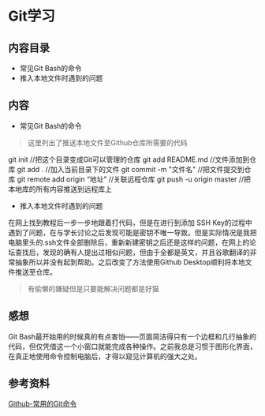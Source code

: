 # Git学习

## 内容目录

* 常见Git Bash的命令
* 推入本地文件时遇到的问题

## 内容

* 常见Git Bash的命令
>这里列出了推送本地文件至Github仓库所需要的代码

git init //把这个目录变成Git可以管理的仓库
git add README.md //文件添加到仓库
git add . //加入当前目录下的文件
git commit -m "文件名" //把文件提交到仓库
git remote add origin “地址” //关联远程仓库
git push -u origin master //把本地库的所有内容推送到远程库上

* 推入本地文件时遇到的问题

在网上找到教程后一步一步地跟着打代码，但是在进行到添加 SSH Key的过程中遇到了问题，在与学长讨论之后发现可能是密钥不唯一导致。但是实际情况是我把电脑里头的.ssh文件全部删除后，重新新建密钥之后还是这样的问题，在网上的论坛查找后，发现的确有人提出过相似问题，但由于全都是英文，并且谷歌翻译的非常抽象所以并没有起到帮助。之后改变了方法使用Github Desktop顺利将本地文件推送至仓库。
>有偷懒的嫌疑但是只要能解决问题都是好猫

## 感想

Git Bash最开始用的时候真的有点害怕——页面简洁得只有一个边框和几行抽象的代码，但仅凭借这一个小窗口就能完成各种操作。之前我总是习惯于图形化界面，在真正地使用命令控制电脑后，才得以窥见计算机的强大之处。

## 参考资料

[Github-常用的Git命令](https://github.com/JourWon/git/blob/master/%E5%B8%B8%E7%94%A8Git%E5%91%BD%E4%BB%A4.md)